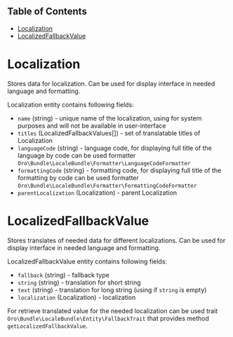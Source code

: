 Table of Contents
-----------------
 - [Localization](#localization)
 - [LocalizedFallbackValue](#localizedfallbackvalue)

Localization
============
Stores data for localization. Can be used for display interface in needed language and formatting.

Localization entity contains following fields:
* `name` (string) - unique name of the localization, using for system purposes and will not be available in 
user-interface
* `titles` (LocalizedFallbackValues[]) - set of translatable titles of Localization
* `languageCode` (string) - language code, for displaying full title of the language by code can be used formatter
`Oro\Bundle\LocaleBundle\Formatter\LanguageCodeFormatter`
* `formattingCode` (string) - formatting code, for displaying full title of the formatting by code can be used formatter
`Oro\Bundle\LocaleBundle\Formatter\FormattingCodeFormatter`
* `parentLocalization` (Localization) - parent Localization

LocalizedFallbackValue
======================

Stores translates of needed data for different localizations. Can be used for display interface in needed language and 
formatting.

LocalizedFallbackValue entity contains following fields:
* `fallback` (string) - fallback type
* `string` (string) - translation for short string
* `text` (string) - translation for long string (using if `string` is empty)
* `localization` (Localization) - localization

For retrieve translated value for the needed localization can be used
trait `Oro\Bundle\LocaleBundle\Entity\FallbackTrait` that provides method `getLocalizedFallbackValue`.
